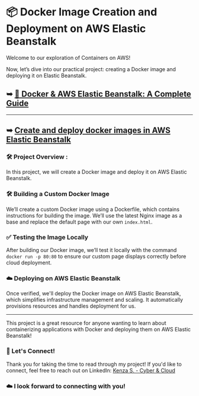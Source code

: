 # 📦 Docker Image Creation and Deployment on AWS Elastic Beanstalk

Welcome to our exploration of Containers on AWS! 

 
Now, let’s dive into our practical project: creating a Docker image and deploying it on Elastic Beanstalk.

## ➥ [🐳 Docker & AWS Elastic Beanstalk: A Complete Guide](https://github.com/Kzax01/Use-Docker-in-AWS-Elastic-Beanstalk/blob/main/Docker%20%26%20AWS%20Elastic%20Beanstalk-%20A%20Complete%20Guide.md)

-----

## ➥ [Create and deploy docker images in AWS Elastic Beanstalk](https://github.com/Kzax01/Use-Docker-in-AWS-Elastic-Beanstalk/blob/main/Create%20and%20deploy%20docker%20images%20in%20AWS%20Elastic%20Beanstalk.pdf)

### 🛠️ Project Overview : 
In this project, we will create a Docker image and deploy it on AWS Elastic Beanstalk.

### 🛠️ Building a Custom Docker Image
We’ll create a custom Docker image using a Dockerfile, which contains instructions for building the image. We’ll use the latest Nginx image as a base and replace the default page with our own `index.html`.

### ✅ Testing the Image Locally
After building our Docker image, we’ll test it locally with the command `docker run -p 80:80` to ensure our custom page displays correctly before cloud deployment.

### ☁️ Deploying on AWS Elastic Beanstalk
Once verified, we'll deploy the Docker image on AWS Elastic Beanstalk, which simplifies infrastructure management and scaling. It automatically provisions resources and handles deployment for us.

----

This project is a great resource for anyone wanting to learn about containerizing applications with Docker and deploying them on AWS Elastic Beanstalk!

### 💬 Let's Connect!
Thank you for taking the time to read through my project! If you'd like to connect, feel free to reach out on LinkedIn: [Kenza S. - Cyber & Cloud](https://www.linkedin.com/in/kenza-s-cyber-cloud)

### ☁️  I look forward to connecting with you!
